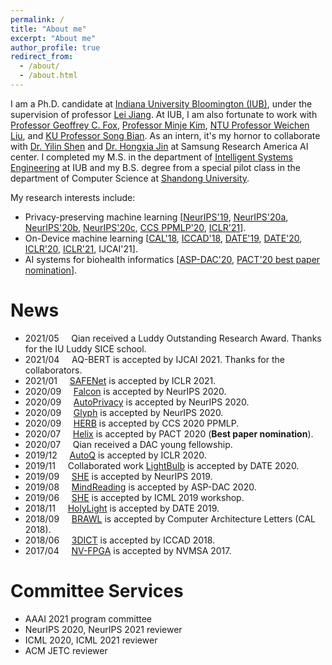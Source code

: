 ```yaml
---
permalink: /
title: "About me"
excerpt: "About me"
author_profile: true
redirect_from: 
  - /about/
  - /about.html
---
```


I am a Ph.D. candidate at [Indiana University Bloomington (IUB)](https://www.indiana.edu/), under the supervision of professor [Lei Jiang](http://homes.sice.indiana.edu/jiang60/). 
At IUB, I am also fortunate to work with [Professor Geoffrey C. Fox](https://luddy.indiana.edu/contact/profile/?profile_id=203), [Professor Minje Kim](https://saige.sice.indiana.edu/), [NTU Professor Weichen Liu](https://personal.ntu.edu.sg/liu/), and [KU Professor Song Bian](https://sbian3.github.io/). 
As an intern, it's my hornor to collaborate with [Dr. Yilin Shen](https://www.linkedin.com/in/yilin-shen-65a56622/) and [Dr. Hongxia Jin](https://www.linkedin.com/in/hongxiajin/) at Samsung Research America AI center.
I completed my M.S. in the department of [Intelligent Systems Engineering](https://engineering.indiana.edu/) at IUB and my B.S. degree from a special pilot class in the department of Computer Science at [Shandong University](http://www.cs.en.qd.sdu.edu.cn/).

My research interests include: 
* Privacy-preserving machine learning [[NeurIPS'19](https://papers.nips.cc/paper/2019/file/56a3107cad6611c8337ee36d178ca129-Paper.pdf), [NeurIPS'20a](https://proceedings.neurips.cc/paper/2020/hash/685ac8cadc1be5ac98da9556bc1c8d9e-Abstract.html), [NeurIPS'20b](https://papers.nips.cc/paper/2020/file/6244b2ba957c48bc64582cf2bcec3d04-Paper.pdf), [NeurIPS'20c](https://papers.nips.cc/paper/2020/file/18fc72d8b8aba03a4d84f66efabce82e-Paper.pdf), [CCS PPMLP'20](http://sci-workshops.alipay.com/CCS2020), [ICLR'21](https://openreview.net/forum?id=Cz3dbFm5u-)].
* On-Device machine learning [[CAL'18](https://www.computer.org/csdl/journal/ca/2018/02/08540899/17D45VObpO9), [ICCAD'18](https://ieeexplore.ieee.org/stamp/stamp.jsp?tp=&arnumber=8587764), [DATE'19](https://ieeexplore.ieee.org/abstract/document/8715195), [DATE'20](https://ieeexplore.ieee.org/abstract/document/9116494), [ICLR'20](https://openreview.net/forum?id=rygfnn4twS), [ICLR'21](https://openreview.net/forum?id=Cz3dbFm5u-), IJCAI'21].
* AI systems for biohealth informatics [[ASP-DAC'20](https://ieeexplore.ieee.org/abstract/document/9045333), [PACT'20 best paper nomination](https://dl.acm.org/doi/abs/10.1145/3410463.3414626)]. 

<!--** I am a Ph.D. candidate advised by [Dr. Lei Jiang](http://homes.sice.indiana.edu/jiang60/) at [Indiana University Bloomington](https://www.indiana.edu/).
* I received my Master’s Degree at [Intelligent Systems Engineering Department](https://engineering.indiana.edu/) at Indiana University.
* I am on the academic job market.[[My Curriculum Vitae](http://qianlou.github.io/files/lq_cv.pdf)] 
* My research interests lie in computer architecture, deep learning acceleration and privacy-preserving deep learning based on homomorphic encryption and multi-party computation.
<!--* I received my Bachelor’s Degree at [Computer Science department](http://www.cs.en.qd.sdu.edu.cn/) at Shandong University. -->

# News
* 2021/05 &nbsp; &nbsp;    Qian received a Luddy Outstanding Research Award. Thanks for the IU Luddy SICE school. 
* 2021/04 &nbsp; &nbsp;    AQ-BERT is accepted by IJCAI 2021. Thanks for the collaborators.
* 2021/01 &nbsp; &nbsp;    [SAFENet](https://openreview.net/forum?id=Cz3dbFm5u-) is accepted by ICLR 2021.
* 2020/09 &nbsp; &nbsp;    [Falcon](https://papers.nips.cc/paper/2020/file/18fc72d8b8aba03a4d84f66efabce82e-Paper.pdf) is accepted by NeurIPS 2020.
* 2020/09 &nbsp; &nbsp;    [AutoPrivacy](https://papers.nips.cc/paper/2020/file/6244b2ba957c48bc64582cf2bcec3d04-Paper.pdf) is accepted by NeurIPS 2020.
* 2020/09 &nbsp; &nbsp;    [Glyph](https://proceedings.neurips.cc/paper/2020/hash/685ac8cadc1be5ac98da9556bc1c8d9e-Abstract.html) is accepted by NeurIPS 2020.
* 2020/09 &nbsp; &nbsp;    [HERB](http://sci-workshops.alipay.com/CCS2020) is accepted by CCS 2020 PPMLP.
* 2020/07  &nbsp; &nbsp;   [Helix](https://dl.acm.org/doi/abs/10.1145/3410463.3414626) is accepted by PACT 2020 (**Best paper nomination**).
* 2020/07  &nbsp; &nbsp;   Qian received a DAC young fellowship.
* 2019/12  &nbsp; &nbsp;   [AutoQ](https://openreview.net/forum?id=rygfnn4twS) is accepted by ICLR 2020.
* 2019/11  &nbsp; &nbsp;   Collaborated work [LightBulb](https://ieeexplore.ieee.org/abstract/document/9116494) is accepted by DATE 2020.
* 2019/09 &nbsp; &nbsp;    [SHE](https://papers.nips.cc/paper/2019/file/56a3107cad6611c8337ee36d178ca129-Paper.pdf) is accepted by NeurIPS 2019.
* 2019/08 &nbsp; &nbsp;    [MindReading](https://ieeexplore.ieee.org/abstract/document/9045333) is accepted by ASP-DAC 2020.
* 2019/06 &nbsp; &nbsp;    [SHE](https://papers.nips.cc/paper/2019/file/56a3107cad6611c8337ee36d178ca129-Paper.pdf) is accepted by ICML 2019 workshop.
* 2018/11 &nbsp; &nbsp;    [HolyLight](https://ieeexplore.ieee.org/abstract/document/8715195) is accepted by DATE 2019.
* 2018/09 &nbsp; &nbsp;    [BRAWL](https://www.computer.org/csdl/journal/ca/2018/02/08540899/17D45VObpO9) is accepted by Computer Architecture Letters (CAL 2018).
* 2018/06  &nbsp; &nbsp;   [3DICT](https://ieeexplore.ieee.org/stamp/stamp.jsp?tp=&arnumber=8587764) is accepted by ICCAD 2018.
* 2017/04  &nbsp; &nbsp;   [NV-FPGA](https://ieeexplore.ieee.org/document/8064477) is accepted by NVMSA 2017.

# Committee Services
* AAAI 2021 program committee
* NeurIPS 2020, NeurIPS 2021 reviewer
* ICML 2020, ICML 2021 reviewer
* ACM JETC reviewer 

<!--* IEEE ASPDAC 2018 sub-reviewer-->
<script type="text/javascript" id="clustrmaps" src="//cdn.clustrmaps.com/map_v2.js?cl=eddfdf&w=200&t=n&d=0sco_afb6dVBwoUaYvOYpq3TxollRIwN8700ZL1ejvc&co=ffffff&cmo=ba8c8c&cmn=a6eda6&ct=808080"></script>
